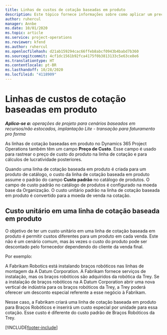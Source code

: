 ```yaml
---
title: Linhas de custos de cotação baseadas em produto
description: Este tópico fornece informações sobre como aplicar um preço de custo a uma linha de cotação baseada em produto.
author: ruhercul
manager: Annbe
ms.date: 10/01/2020
ms.topic: article
ms.service: project-operations
ms.reviewer: kfend
ms.author: ruhercul
ms.openlocfilehash: d21ab159294cac66ffeb8abcf0943b4babd7b360
ms.sourcegitcommit: 4cf1dc1561b92fca4175f0b3813133c5e63ce8e6
ms.translationtype: HT
ms.contentlocale: pt-BR
ms.lasthandoff: 10/28/2020
ms.locfileid: "4118909"
---
```

# <a name="costing-product-based-quote-lines"></a>Linhas de custos de cotação baseadas em produto

_**Aplica-se a:** operações de projeto para cenários baseados em recursos/não estocados, implantação Lite - transação para faturamento pro forma_


As linhas de cotação baseadas em produto no Dynamics 365 Project Operations também têm um campo **Preço de Custo**. Esse campo é usado para rastrear o preço de custo do produto na linha de cotação e para cálculos de lucratividade posteriores.

Quando uma linha de cotação baseada em produto é criada para um produto de catálogo, o custo da linha de cotação baseada em produto assume o padrão do campo **Custo padrão** no catálogo de produtos. O campo de custo padrão no catálogo de produtos é configurado na moeda base da Organização. O custo unitário padrão na linha de cotação baseada em produto é convertido para a moeda de venda na cotação.

## <a name="unit-cost-on-a-product-based-quote-line"></a>Custo unitário em uma linha de cotação baseada em produto

O objetivo de ter um custo unitário em uma linha de cotação baseada em produto é permitir custos diferentes para um produto em cada venda. Este não é um cenário comum, mas às vezes o custo do produto pode ser descontado pelo fornecedor dependendo do cliente da venda final.

Por exemplo:

A Fabrikam Robotics está instalando braços robóticos nas linhas de montagem da A Datum Corporation. A Fabrikam fornece serviços de instalação, mas os braços robóticos são adquiridos da robótica da Trey. Se a instalação de braços robóticos na A Datum Corporation abrir uma nova vertical de indústria para os braços robóticos da Trey, a Trey poderá oferecer um desconto especial referente a esse negócio à Fabrikam.

Nesse caso, a Fabrikam criará uma linha de cotação baseada em produto para Braços Robóticos e inserirá um custo especial por unidade para essa cotação. Esse custo é diferente do custo padrão de Braços Robóticos da Trey.


[!INCLUDE[footer-include](../../includes/footer-banner.md)]